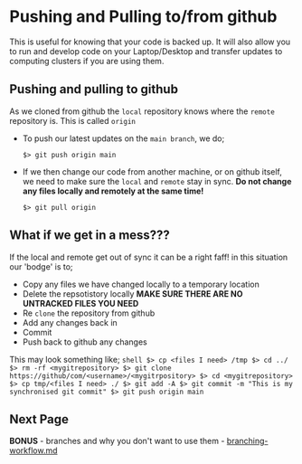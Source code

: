 # Pushing and Pulling to/from github

This is useful for knowing that your code is backed up. It will also allow you
to run and develop code on your Laptop/Desktop and transfer updates to
computing clusters if you are using them.


## Pushing and pulling to github
As we cloned from github the `local` repository knows where the `remote`
repository is. This is called `origin`

* To push our latest updates on the `main branch`, we do;
    ```shell
    $> git push origin main
    ```

* If we then change our code from another machine, or on github itself, we need
to make sure the `local` and `remote` stay in sync. **Do not change any
files locally and remotely at the same time!**
    ```shell
    $> git pull origin
    ```

## What if we get in a mess???
If the local and remote get out of sync it can be a right faff! in this
situation our 'bodge' is to;
* Copy any files we have changed locally to a temporary location
* Delete the repsotistory locally **MAKE SURE THERE ARE NO UNTRACKED FILES YOU NEED**
* Re `clone` the repository from github
* Add any changes back in
* Commit
* Push back to github any changes

This may look something like;
    ```shell
    $> cp <files I need> /tmp
    $> cd ../
    $> rm -rf <mygitrepository>
    $> git clone https://github/com/<username>/<mygitrpository>
    $> cd <mygitrepository>
    $> cp tmp/<files I need> ./
    $> git add -A
    $> git commit -m "This is my synchronised git commit"
    $> git push origin main
    ```


## Next Page
**BONUS** - branches and why you don't want to use them - [branching-workflow.md](branching-workflow.md)
